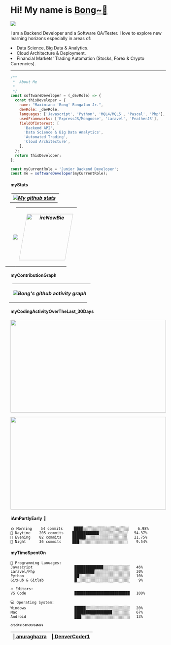 <p align="left">
  <h1 align="left">  Hi!   My name is  <a href="https://github.com/ircNewBie"> Bong~👋</a> </h1>
</p>
<p align="left">
  <a align="center" href="https://github.com/DenverCoder1/readme-typing-svg"><img src="https://readme-typing-svg.herokuapp.com?&font=IBM+Plex+Sans&color=4DD091&size=25&lines=Welcome+to+my+GitHub+Page.;I+am+a+Backend+Developer.;A+Software+QA/+Tester+as+well.;I+use+Javascript,+Python,+etc...;I'm++a+little+sleepy++programmer.;And+sure,++++I+snore!!+++;+++" /></a>

</p>

<p>
I am a Backend Developer and a Software QA/Tester. 
   I love to explore new learning horizons especially in areas of:
  <li>
          Data Science, Big Data & Analytics.
  </li>
  <li>
          Cloud Architecture & Deployment.
  </li>
  <li>
          Financial Markets' Trading Automation (Stocks, Forex & Crypto Currencies).
  </li>
</p>
<hr>

```javascript
/**
 *  About Me
 *
 */
const softwareDeveloper = (_devRole) => {
  const thisDeveloper = {
    name: "Maximiano 'Bong' Bungalan Jr.",
    devRole: _devRole,
    languages: ['Javascript', 'Python', 'MQL4/MQL5', 'Pascal', 'Php'],
    usedFrameworks: ['ExpressJS/Mongoose', 'Laravel', 'FeatherJS'],
    fieldOfInterest: [
      'Backend API',
      'Data Science & Big Data Analytics',
      'Automated Trading',
      'Cloud Architecture',
    ],
  };
  return thisDeveloper;
};

const myCurrentRole = 'Junior Backend Developer';
const me = softwareDeveloper(myCurrentRole);
```

#### myStats
<table style= "border: none; transform:skewX(-10deg);" >
  <th>
      <a href="https://github.com/ircNewBie/ircNewBie"><img align="center" src="https://github-readme-stats.vercel.app/api?username=ircNewBie&show_icons=true&include_all_commits=true&theme=onedark" alt="My github stats" />
      </a>
  </th>
<table style= "border: none; transform:skewX(-10deg);">
  <tr>
    <th>
      <a href="https://github.com/ircNewBie/ircNewBie">
        <img align="center" src="https://github-readme-stats.vercel.app/api/top-langs/?username=ircNewBie&layout=compact&theme=onedark" />
      </a>
    </th>
    <th>
      <p align="center">
        <img align="center" height="150em" src="https://github-readme-streak-stats.herokuapp.com/?user=ircNewBie&theme=onedark" alt="ircNewBie" />
      </p>
    </th>
    </tr>
</table>

#### myContributionGraph
<table style= "border: none; transform:skewX(-10deg);">
<th>

  ![Bong's github activity graph](https://activity-graph.herokuapp.com/graph?username=ircNewBie&theme=react-dark)

</th>
</table>

#### myCodingActivityOverTheLast_30Days

<a href="https://wakatime.com/@ircNewBie"><img src="https://wakatime.com/share/@ircNewBie/ddff9ecb-e20e-4815-b2c6-ce1d437070ce.png" style="width:100%; height:300px" /></a>

<a href="https://wakatime.com/@ircNewBie"><img src="https://wakatime.com/share/@ircNewBie/a4b12f51-64cd-44f3-8464-687914d70722.png" style = "width:100%; height:300px" /></a>
#### iAmPartlyEarly 🐤

```text
🌞 Morning    54 commits     ████░░░░░░░░░░░░░░░░░░░░░    6.98%
🌆 Daytime    205 commits    ████████████░░░░░░░░░░░░░   54.37%
🌃 Evening    82 commits     ██████░░░░░░░░░░░░░░░░░░░   21.75%
🌙 Night      36 commits     ███░░░░░░░░░░░░░░░░░░░░░░    9.54%

```

#### myTimeSpentOn

```text
💬 Programming Lanuages:
Javascript                   █████████████░░░░░░░░░░░░   46%
Laravel/Php                  █████████░░░░░░░░░░░░░░░░   30%
Python                       ██░░░░░░░░░░░░░░░░░░░░░░░   10%
GitHub & Gitlab              █░░░░░░░░░░░░░░░░░░░░░░░░    9%

🔥 Editors:
VS Code                      █████████████████████████   100%

💻 Operating System:
Windows                      █████░░░░░░░░░░░░░░░░░░░░   20%
Mac                          █████████████████░░░░░░░░   67%
Android                      ███░░░░░░░░░░░░░░░░░░░░░░   13%

```

<h4 style="font-size:10px"> creditsToTheCreators</h4>
  <table>
    <thead>
      <th><a href="https://github.com/anuraghazra/github-readme-stats" > | anuraghazra  </a> </th>
      <th><a href="https://github.com/DenverCoder1/readme-typing-svg" > | DenverCoder1 </a> </th>
    </thead>
  </table>
